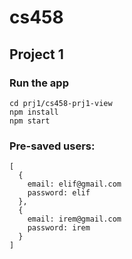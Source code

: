 
# cs458

## Project 1
### Run the app
```
cd prj1/cs458-prj1-view
npm install
npm start
```

### Pre-saved users:
```
[
  {
    email: elif@gmail.com
    password: elif
  },
  {
    email: irem@gmail.com
    password: irem
  }
]
```
